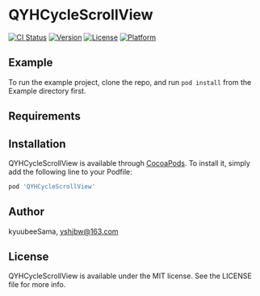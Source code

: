 # QYHCycleScrollView

[![CI Status](https://img.shields.io/travis/kyuubeeSama/QYHCycleScrollView.svg?style=flat)](https://travis-ci.org/kyuubeeSama/QYHCycleScrollView)
[![Version](https://img.shields.io/cocoapods/v/QYHCycleScrollView.svg?style=flat)](https://cocoapods.org/pods/QYHCycleScrollView)
[![License](https://img.shields.io/cocoapods/l/QYHCycleScrollView.svg?style=flat)](https://cocoapods.org/pods/QYHCycleScrollView)
[![Platform](https://img.shields.io/cocoapods/p/QYHCycleScrollView.svg?style=flat)](https://cocoapods.org/pods/QYHCycleScrollView)

## Example

To run the example project, clone the repo, and run `pod install` from the Example directory first.

## Requirements

## Installation

QYHCycleScrollView is available through [CocoaPods](https://cocoapods.org). To install
it, simply add the following line to your Podfile:

```ruby
pod 'QYHCycleScrollView'
```

## Author

kyuubeeSama, yshjbw@163.com

## License

QYHCycleScrollView is available under the MIT license. See the LICENSE file for more info.
